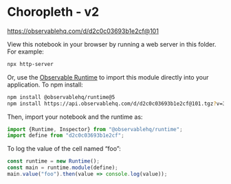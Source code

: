 # Choropleth - v2

https://observablehq.com/d/d2c0c03693b1e2cf@101

View this notebook in your browser by running a web server in this folder. For
example:

~~~sh
npx http-server
~~~

Or, use the [Observable Runtime](https://github.com/observablehq/runtime) to
import this module directly into your application. To npm install:

~~~sh
npm install @observablehq/runtime@5
npm install https://api.observablehq.com/d/d2c0c03693b1e2cf@101.tgz?v=3
~~~

Then, import your notebook and the runtime as:

~~~js
import {Runtime, Inspector} from "@observablehq/runtime";
import define from "d2c0c03693b1e2cf";
~~~

To log the value of the cell named “foo”:

~~~js
const runtime = new Runtime();
const main = runtime.module(define);
main.value("foo").then(value => console.log(value));
~~~
